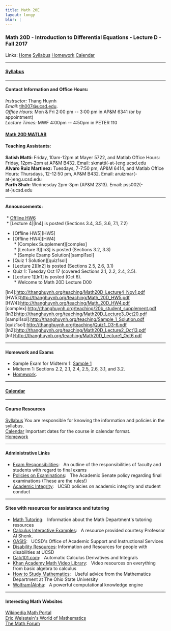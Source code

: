 ```yaml
---
title: Math 20E
layout: longy
blur: |
---
```

### Math 20D - Introduction to Differential Equations - Lecture D - Fall 2017  
  Links: [Home][math20dHome]    [Syllabus][math20dSyl]    [Homework][math20dHW]    [Calendar][math20dCal]
    
   [math20dHome]:http://thanghuynh.org/teaching/math20d_f17.html
   [math20dSyl]:http://thanghuynh.org/teaching/math20d_f17_syllabus.html  
   [math20dHW]:http://thanghuynh.org/teaching/math20d_f17_hw.html  
   [math20dCal]:http://thanghuynh.org/teaching/math20d_f17_cal.html  

---

#### [Syllabus][math20dSyl]

[math20dSyl]:http://thanghuynh.org/teaching/math20d_f17_syllabus.html  

---  

#### Contact Information and Office Hours:  

*Instructor:* Thang Huynh  
*Email:* [tlh007@ucsd.edu][email].    
*Office Hours:* Mon & Fri 2:00 pm -- 3:00 pm in AP&M 6341 (or by appointment)  
*Lecture Times:* MWF 4:00pm -- 4:50pm in PETER 110

[email]: mailto:tlh007@ucsd.edu

#### [Math 20D MATLAB][math20DMatlab]  
 
  [math20DMatlab]:http://www.math.ucsd.edu/~math20d/  

#### Teaching Assistants:  

  **Satish Matti:** Friday, 10am-12pm at Mayer 5722, and Matlab Office Hours: Friday, 12pm-2pm at AP&M B432. Email: skmatti(-at-)eng.ucsd.edu  
  **Alvaro Ruiz Martinez:** Tuesdays, 7-7:50 pm, AP&M 6414, and Matlab Office Hours: Thursdays, 12-12:50 pm, AP&M B432. Email: aruizmar(-at-)eng.ucsd.edu  
  **Parth Shah:** Wednesday 2pm-3pm (AP&M 2313). Email: pss002(-at-)ucsd.edu  



--- 

#### Announcements:  

  * [Offline HW6][HW6]  
  * [Lecture 4][ln4] is posted (Sections 3.4, 3.5, 3.6, 7.1, 7.2)  
  * [Offline HW5][HW5]  
  * [Offline HW4][HW4]   
  * [Complex Supplement][complex]     
  * [Lecture 3][ln3] is posted (Sections 3.2, 3.3)   
  * [Sample Examp Solution][sampl1sol]  
  * [Quiz 1 Solution][quiz1sol]  
  * [Lecture 2][ln2] is posted (Sections 2.5, 2.6, 3.1)  
  * Quiz 1: Tuesday Oct 17 (covered Sections 2.1, 2.2, 2.4, 2.5).   
  * [Lecture 1][ln1] is posted (Oct 6).  
  * Welcome to Math 20D Lecture D00  


[HW6]:http://thanghuynh.org/teaching/Math_20D_HW6.pdf  
[ln4]:http://thanghuynh.org/teaching/Math20D_Lecture4_Nov1.pdf  
[HW5]:http://thanghuynh.org/teaching/Math_20D_HW5.pdf  
[HW4]:http://thanghuynh.org/teaching/Math_20D_HW4.pdf
[complex]:http://thanghuynh.org/teaching/20b_student_supplement.pdf
[ln3]:http://thanghuynh.org/teaching/Math20D_Lecture3_Oct20.pdf
[sampl1sol]:http://thanghuynh.org/teaching/Sample_1_Solution.pdf
[quiz1sol]:http://thanghuynh.org/teaching/Quiz1_D3-6.pdf
[ln2]:http://thanghuynh.org/teaching/Math20D_Lecture2_Oct13.pdf
[ln1]:http://thanghuynh.org/teaching/Math20D_Lecture1_Oct6.pdf  

  
---

#### Homework and Exams  

  * Sample Exam for Midterm 1:  [Sample 1][sample1] 
  * Midterm 1: Sections 2.2, 2.1, 2.4, 2.5, 2.6, 3.1, and 3.2.  
  * [Homework][math20dHW].
  
  [sample1]:http://thanghuynh.org/teaching/Math20D_Sample_Exam1_B.pdf
  [math20dHW]:http://thanghuynh.org/teaching/math20d_f17_hw.html 

---

#### [Calendar][math20dCal]

[math20dCal]:http://thanghuynh.org/teaching/math20d_f17_cal.html

---  

#### Course Resources  

[Syllabus][math20dSyl] You are responsible for knowing the information and policies in the syllabus.  
[Calendar][math20dCal] Important dates for the course in calendar format.  
[Homework][math20dHW]  

[math20dCal]:http://thanghuynh.org/teaching/math20d_f17_cal.html
[math20dSyl]:http://thanghuynh.org/teaching/math20d_f17_syllabus.html 
[math20dHW]:http://thanghuynh.org/teaching/math20d_f17_hw.html

---  

#### Administrative Links  

<ul>
					<li><a href="http://blink.ucsd.edu/instructors/academic-info/exams/responsibilities.html">Exam Responsibilities</a>: &nbsp; An outline of the responsibilities of faculty and students with regard to final exams</li>
					<li><a href="http://www-senate.ucsd.edu/committees/cep/policychanges/midterm.htm">Policies on Examinations</a>: &nbsp; The Academic Senate policy regarding final examinations (These are the rules!)</li>
					<li><a href="http://students.ucsd.edu/academics/academic-integrity/index.html">Academic Integrity</a>: &nbsp; UCSD policies on academic integrity and student conduct</li>
				</ul>

---

#### Sites with resources for assistance and tutoring  
	
<p>	
				<ul>
					<li><a href="http://www.math.ucsd.edu/resources/tutoring/">Math Tutoring</a>: &nbsp; Information about the Math Department's tutoring resources</li>
					<li><a href="http://www.math.ucsd.edu/~ashenk/">Calculus Interactive Examples</a>: &nbsp; A resource provided courtesy Professor Al Shenk.</li>
					<li><a href="http://oasis.ucsd.edu/">OASIS</a>: &nbsp; UCSD's Office of Academic Support and Instructional Services</li>
					<li><a href="http://disabilities.ucsd.edu/">Disability Resources</a>: Information and Resources for people with disabilities at UCSD</li> 
					<li><a href="http://www.calc101.com/">Calc101.com</a>: &nbsp; Automatic Calculus Derivatives and Integrals</li>
					<li><a href="http://www.khanacademy.org">Khan Academy Math Video Library</a>: &nbsp; Video resources on everything from basic algebra to calculus</li>
					<li><a href="https://math.osu.edu/undergrad/non-majors/resources/study-math-college">How to Study Mathematics</a>: &nbsp; Useful advice from the Mathematics Department at The Ohio State University</li>
					<li><a href="http://www.wolframalpha.com/">Wolfram|Alpha</a>: &nbsp; A powerful computational knowledge engine</li>
				</ul>
</p>

--- 

#### Interesting Math Websites  

  [Wikipedia Math Portal][wiki]  
  [Eric Weisstein's World of Mathematics][EricW]  
  [The Math Forum][mathforum]  

  
  [wiki]:http://en.wikipedia.org/wiki/Portal:Mathematics 
  [EricW]:http://mathworld.wolfram.com/
  [mathforum]:http://mathforum.org
 







